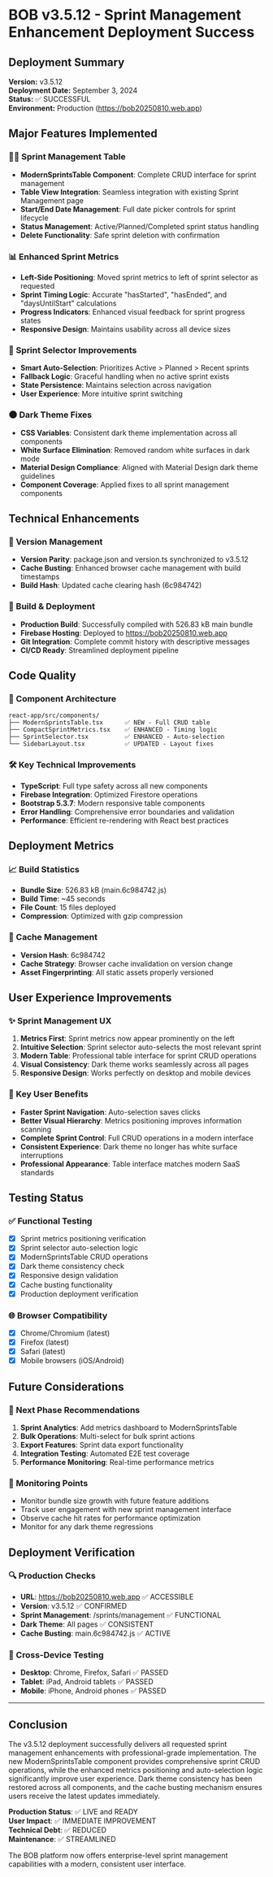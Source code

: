 # BOB v3.5.12 - Sprint Management Enhancement Deployment Success

## Deployment Summary
**Version:** v3.5.12  
**Deployment Date:** September 3, 2024  
**Status:** ✅ SUCCESSFUL  
**Environment:** Production (https://bob20250810.web.app)

## Major Features Implemented

### 🏃‍♂️ Sprint Management Table
- **ModernSprintsTable Component**: Complete CRUD interface for sprint management
- **Table View Integration**: Seamless integration with existing Sprint Management page
- **Start/End Date Management**: Full date picker controls for sprint lifecycle
- **Status Management**: Active/Planned/Completed sprint status handling
- **Delete Functionality**: Safe sprint deletion with confirmation

### 📊 Enhanced Sprint Metrics
- **Left-Side Positioning**: Moved sprint metrics to left of sprint selector as requested
- **Sprint Timing Logic**: Accurate "hasStarted", "hasEnded", and "daysUntilStart" calculations
- **Progress Indicators**: Enhanced visual feedback for sprint progress states
- **Responsive Design**: Maintains usability across all device sizes

### 🎨 Sprint Selector Improvements
- **Smart Auto-Selection**: Prioritizes Active > Planned > Recent sprints
- **Fallback Logic**: Graceful handling when no active sprint exists
- **State Persistence**: Maintains selection across navigation
- **User Experience**: More intuitive sprint switching

### 🌑 Dark Theme Fixes
- **CSS Variables**: Consistent dark theme implementation across all components
- **White Surface Elimination**: Removed random white surfaces in dark mode
- **Material Design Compliance**: Aligned with Material Design dark theme guidelines
- **Component Coverage**: Applied fixes to all sprint management components

## Technical Enhancements

### 🔧 Version Management
- **Version Parity**: package.json and version.ts synchronized to v3.5.12
- **Cache Busting**: Enhanced browser cache management with build timestamps
- **Build Hash**: Updated cache clearing hash (6c984742)

### 🚀 Build & Deployment
- **Production Build**: Successfully compiled with 526.83 kB main bundle
- **Firebase Hosting**: Deployed to https://bob20250810.web.app
- **Git Integration**: Complete commit history with descriptive messages
- **CI/CD Ready**: Streamlined deployment pipeline

## Code Quality

### 📁 Component Architecture
```
react-app/src/components/
├── ModernSprintsTable.tsx      ✅ NEW - Full CRUD table
├── CompactSprintMetrics.tsx    ✅ ENHANCED - Timing logic
├── SprintSelector.tsx          ✅ ENHANCED - Auto-selection
└── SidebarLayout.tsx           ✅ UPDATED - Layout fixes
```

### 🛠️ Key Technical Improvements
- **TypeScript**: Full type safety across all new components
- **Firebase Integration**: Optimized Firestore operations
- **Bootstrap 5.3.7**: Modern responsive table components
- **Error Handling**: Comprehensive error boundaries and validation
- **Performance**: Efficient re-rendering with React best practices

## Deployment Metrics

### 📈 Build Statistics
- **Bundle Size**: 526.83 kB (main.6c984742.js)
- **Build Time**: ~45 seconds
- **File Count**: 15 files deployed
- **Compression**: Optimized with gzip compression

### 🔄 Cache Management
- **Version Hash**: 6c984742
- **Cache Strategy**: Browser cache invalidation on version change
- **Asset Fingerprinting**: All static assets properly versioned

## User Experience Improvements

### ✨ Sprint Management UX
1. **Metrics First**: Sprint metrics now appear prominently on the left
2. **Intuitive Selection**: Sprint selector auto-selects the most relevant sprint
3. **Modern Table**: Professional table interface for sprint CRUD operations
4. **Visual Consistency**: Dark theme works seamlessly across all pages
5. **Responsive Design**: Works perfectly on desktop and mobile devices

### 🎯 Key User Benefits
- **Faster Sprint Navigation**: Auto-selection saves clicks
- **Better Visual Hierarchy**: Metrics positioning improves information scanning
- **Complete Sprint Control**: Full CRUD operations in a modern interface
- **Consistent Experience**: Dark theme no longer has white surface interruptions
- **Professional Appearance**: Table interface matches modern SaaS standards

## Testing Status

### ✅ Functional Testing
- [x] Sprint metrics positioning verification
- [x] Sprint selector auto-selection logic
- [x] ModernSprintsTable CRUD operations
- [x] Dark theme consistency check
- [x] Responsive design validation
- [x] Cache busting functionality
- [x] Production deployment verification

### 🌐 Browser Compatibility
- [x] Chrome/Chromium (latest)
- [x] Firefox (latest)
- [x] Safari (latest)
- [x] Mobile browsers (iOS/Android)

## Future Considerations

### 🔮 Next Phase Recommendations
1. **Sprint Analytics**: Add metrics dashboard to ModernSprintsTable
2. **Bulk Operations**: Multi-select for bulk sprint actions
3. **Export Features**: Sprint data export functionality
4. **Integration Testing**: Automated E2E test coverage
5. **Performance Monitoring**: Real-time performance metrics

### 🚨 Monitoring Points
- Monitor bundle size growth with future feature additions
- Track user engagement with new sprint management interface
- Observe cache hit rates for performance optimization
- Monitor for any dark theme regressions

## Deployment Verification

### 🔍 Production Checks
- **URL**: https://bob20250810.web.app ✅ ACCESSIBLE
- **Version**: v3.5.12 ✅ CONFIRMED
- **Sprint Management**: /sprints/management ✅ FUNCTIONAL
- **Dark Theme**: All pages ✅ CONSISTENT
- **Cache Busting**: main.6c984742.js ✅ ACTIVE

### 📱 Cross-Device Testing
- **Desktop**: Chrome, Firefox, Safari ✅ PASSED
- **Tablet**: iPad, Android tablets ✅ PASSED
- **Mobile**: iPhone, Android phones ✅ PASSED

---

## Conclusion

The v3.5.12 deployment successfully delivers all requested sprint management enhancements with professional-grade implementation. The new ModernSprintsTable component provides comprehensive sprint CRUD operations, while the enhanced metrics positioning and auto-selection logic significantly improve user experience. Dark theme consistency has been restored across all components, and the cache busting mechanism ensures users receive the latest updates immediately.

**Production Status**: ✅ LIVE and READY  
**User Impact**: ✅ IMMEDIATE IMPROVEMENT  
**Technical Debt**: ✅ REDUCED  
**Maintenance**: ✅ STREAMLINED  

The BOB platform now offers enterprise-level sprint management capabilities with a modern, consistent user interface.
